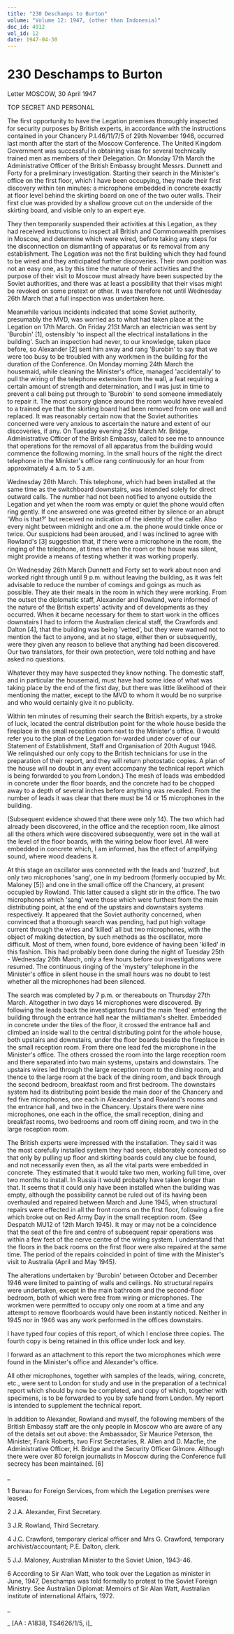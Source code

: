 ```yaml
---
title: "230 Deschamps to Burton"
volume: "Volume 12: 1947, (other than Indonesia)"
doc_id: 4912
vol_id: 12
date: 1947-04-30
---
```


# 230 Deschamps to Burton

Letter MOSCOW, 30 April 1947

TOP SECRET AND PERSONAL

The first opportunity to have the Legation premises thoroughly inspected for security purposes by British experts, in accordance with the instructions contained in your Chancery P.I.46/11/7/5 of 29th November 1946, occurred last month after the start of the Moscow Conference. The United Kingdom Government was successful in obtaining visas for several technically trained men as members of their Delegation. On Monday 17th March the Administrative Officer of the British Embassy brought Messrs. Dunnett and Forty for a preliminary investigation. Starting their search in the Minister's office on the first floor, which I have been occupying, they made their first discovery within ten minutes: a microphone embedded in concrete exactly at floor level behind the skirting board on one of the two outer walls. Their first clue was provided by a shallow groove cut on the underside of the skirting board, and visible only to an expert eye.

They then temporarily suspended their activities at this Legation, as they had received instructions to inspect all British and Commonwealth premises in Moscow, and determine which were wired, before taking any steps for the disconnection on dismantling of apparatus or its removal from any establishment. The Legation was not the first building which they had found to be wired and they anticipated further discoveries. Their own position was not an easy one, as by this time the nature of their activities and the purpose of their visit to Moscow must already have been suspected by the Soviet authorities, and there was at least a possibility that their visas might be revoked on some pretext or other. It was therefore not until Wednesday 26th March that a full inspection was undertaken here.

Meanwhile various incidents indicated that some Soviet authority, presumably the MVD, was worried as to what had taken place at the Legation on 17th March. On Friday 21St March an electrician was sent by 'Burobin' [1], ostensibly 'to inspect all the electrical installations in the building'. Such an inspection had never, to our knowledge, taken place before, so Alexander [2] sent him away and rang 'Burobin' to say that we were too busy to be troubled with any workmen in the building for the duration of the Conference. On Monday morning 24th March the housemaid, while cleaning the Minister's office, managed 'accidentally' to pull the wiring of the telephone extension from the wall, a feat requiring a certain amount of strength and determination, and I was just in time to prevent a call being put through to 'Burobin' to send someone immediately to repair it. The most cursory glance around the room would have revealed to a trained eye that the skirting board had been removed from one wall and replaced. It was reasonably certain now that the Soviet authorities concerned were very anxious to ascertain the nature and extent of our discoveries, if any. On Tuesday evening 25th March Mr. Bridge, Administrative Officer of the British Embassy, called to see me to announce that operations for the removal of all apparatus from the building would commence the following morning. In the small hours of the night the direct telephone in the Minister's office rang continuously for an hour from approximately 4 a.m. to 5 a.m.

Wednesday 26th March. This telephone, which had been installed at the same time as the switchboard downstairs, was intended solely for direct outward calls. The number had not been notified to anyone outside the Legation and yet when the room was empty or quiet the phone would often ring gently. If one answered one was greeted either by silence or an abrupt 'Who is that?' but received no indication of the identity of the caller. Also every night between midnight and one a.m. the phone would tinkle once or twice. Our suspicions had been aroused, and I was inclined to agree with Rowland's [3] suggestion that, if there were a microphone in the room, the ringing of the telephone, at times when the room or the house was silent, might provide a means of testing whether it was working properly.

On Wednesday 26th March Dunnett and Forty set to work about noon and worked right through until 9 p.m. without leaving the building, as it was felt advisable to reduce the number of comings and goings as much as possible. They ate their meals in the room in which they were working. From the outset the diplomatic staff, Alexander and Rowland, were informed of the nature of the British experts' activity and of developments as they occurred. When it became necessary for them to start work in the offices downstairs I had to inform the Australian clerical staff, the Crawfords and Dalton [4], that the building was being 'vetted', but they were warned not to mention the fact to anyone, and at no stage, either then or subsequently, were they given any reason to believe that anything had been discovered. Our two translators, for their own protection, were told nothing and have asked no questions.

Whatever they may have suspected they know nothing. The domestic staff, and in particular the housemaid, must have had some idea of what was taking place by the end of the first day, but there was little likelihood of their mentioning the matter, except to the MVD to whom it would be no surprise and who would certainly give it no publicity.

Within ten minutes of resuming their search the British experts, by a stroke of luck, located the central distribution point for the whole house beside the fireplace in the small reception room next to the Minister's office. (I would refer you to the plan of the Legation for-warded under cover of our Statement of Establishment, Staff and Organisation of 20th August 1946. We relinquished our only copy to the British technicians for use in the preparation of their report, and they will return photostatic copies. A plan of the house will no doubt in any event accompany the technical report which is being forwarded to you from London.) The mesh of leads was embedded in concrete under the floor boards, and the concrete had to be chopped away to a depth of several inches before anything was revealed. From the number of leads it was clear that there must be 14 or 15 microphones in the building.

(Subsequent evidence showed that there were only 14). The two which had already been discovered, in the office and the reception room, like almost all the others which were discovered subsequently, were set in the wall at the level of the floor boards, with the wiring below floor level. All were embedded in concrete which, I am informed, has the effect of amplifying sound, where wood deadens it.

At this stage an oscillator was connected with the leads and 'buzzed', but only two microphones 'sang', one in my bedroom (formerly occupied by Mr. Maloney [5]) and one in the small office off the Chancery, at present occupied by Rowland. This latter caused a slight stir in the office. The two microphones which 'sang' were those which were furthest from the main distributing point, at the end of the upstairs and downstairs systems respectively. It appeared that the Soviet authority concerned, when convinced that a thorough search was pending, had put high voltage current through the wires and 'killed' all but two microphones, with the object of making detection, by such methods as the oscillator, more difficult. Most of them, when found, bore evidence of having been 'killed' in this fashion. This had probably been done during the night of Tuesday 25th - Wednesday 26th March, only a few hours before our investigations were resumed. The continuous ringing of the 'mystery' telephone in the Minister's office in silent house in the small hours was no doubt to test whether all the microphones had been silenced.

The search was completed by 7 p.m. or thereabouts on Thursday 27th March. Altogether in two days 14 microphones were discovered. By following the leads back the investigators found the main 'feed' entering the building through the entrance hall near the militiaman's shelter. Embedded in concrete under the tiles of the floor, it crossed the entrance hall and climbed an inside wall to the central distributing point for the whole house, both upstairs and downstairs, under the floor boards beside the fireplace in the small reception room. From there one lead fed the microphone in the Minister's office. The others crossed the room into the large reception room and there separated into two main systems, upstairs and downstairs. The upstairs wires led through the large reception room to the dining room, and thence to the large room at the back of the dining room, and back through the second bedroom, breakfast room and first bedroom. The downstairs system had its distributing point beside the main door of the Chancery and fed five microphones, one each in Alexander's and Rowland's rooms and the entrance hall, and two in the Chancery. Upstairs there were nine microphones, one each in the office, the small reception, dining and breakfast rooms, two bedrooms and room off dining room, and two in the large reception room.

The British experts were impressed with the installation. They said it was the most carefully installed system they had seen, elaborately concealed so that only by pulling up floor and skirting boards could any clue be found, and not necessarily even then, as all the vital parts were embedded in concrete. They estimated that it would take two men, working full time, over two months to install. In Russia it would probably have taken longer than that. It seems that it could only have been installed when the building was empty, although the possibility cannot be ruled out of its having been overhauled and repaired between March and June 1945, when structural repairs were effected in all the front rooms on the first floor, following a fire which broke out on Red Army Day in the small reception room. (See Despatch MU12 of 12th March 1945). It may or may not be a coincidence that the seat of the fire and centre of subsequent repair operations was within a few feet of the nerve centre of the wiring system. I understand that the floors in the back rooms on the first floor were also repaired at the same time. The period of the repairs coincided in point of time with the Minister's visit to Australia (April and May 1945).

The alterations undertaken by 'Burobin' between October and December 1946 were limited to painting of walls and ceilings. No structural repairs were undertaken, except in the main bathroom and the second-floor bedroom, both of which were free from wiring or microphones. The workmen were permitted to occupy only one room at a time and any attempt to remove floorboards would have been instantly noticed. Neither in 1945 nor in 1946 was any work performed in the offices downstairs.

I have typed four copies of this report, of which I enclose three copies. The fourth copy is being retained in this office under lock and key.

I forward as an attachment to this report the two microphones which were found in the Minister's office and Alexander's office.

All other microphones, together with samples of the leads, wiring, concrete, etc., were sent to London for study and use in the preparation of a technical report which should by now be completed, and copy of which, together with specimens, is to be forwarded to you by safe hand from London. My report is intended to supplement the technical report.

In addition to Alexander, Rowland and myself, the following members of the British Embassy staff are the only people in Moscow who are aware of any of the details set out above: the Ambassador, Sir Maurice Peterson, the Minister, Frank Roberts, two First Secretaries, R. Allen and D. Macfie, the Administrative Officer, H. Bridge and the Security Officer Gilmore. Although there were over 80 foreign journalists in Moscow during the Conference full secrecy has been maintained. [6]

_

1 Bureau for Foreign Services, from which the Legation premises were leased.

2 J.A. Alexander, First Secretary.

3 J.R. Rowland, Third Secretary.

4 J.C. Crawford, temporary clerical officer and Mrs G. Crawford, temporary archivist/accountant; P.E. Dalton, clerk.

5 J.J. Maloney, Australian Minister to the Soviet Union, 1943-46.

6 According to Sir Alan Watt, who took over the Legation as minister in June, 1947, Deschamps was told formally to protest to the Soviet Foreign Ministry. See Australian Diplomat: Memoirs of Sir Alan Watt, Australian institute of international Affairs, 1972.

_

_ [AA : A1838, TS4626/1/5, i]_
